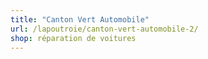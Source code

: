 ```yaml
---
title: "Canton Vert Automobile"
url: /lapoutroie/canton-vert-automobile-2/
shop: réparation de voitures
---
```

